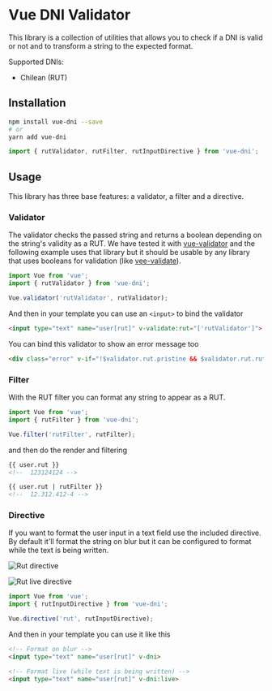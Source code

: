 # Vue DNI Validator

This library is a collection of utilities that allows you to check if a DNI is valid or not and to transform a string to the expected format.

Supported DNIs:
- Chilean (RUT)


## Installation

```bash
npm install vue-dni --save
# or
yarn add vue-dni
```


```javascript
import { rutValidator, rutFilter, rutInputDirective } from 'vue-dni';
```

## Usage

This library has three base features: a validator, a filter and a directive.

### Validator
The validator checks the passed string and returns a boolean depending on the string's validity as a RUT. We have tested it with [vue-validator](https://github.com/kazupon/vue-validator) and the following example uses that library but it should be usable by any library that uses booleans for validation (like [vee-validate](http://vee-validate.logaretm.com/rules#custom-rules)).

```javascript
import Vue from 'vue';
import { rutValidator } from 'vue-dni';

Vue.validator('rutValidator', rutValidator);

```

And then in your template you can use an `<input>` to bind the validator

```HTML
<input type="text" name="user[rut]" v-validate:rut="['rutValidator']">
```

You can bind this validator to show an error message too

```HTML
<div class="error" v-if="!$validator.rut.pristine && $validator.rut.rutValidator">This RUT is not valid</div>
```

### Filter

With the RUT filter you can format any string to appear as a RUT.

```javascript
import Vue from 'vue';
import { rutFilter } from 'vue-dni';

Vue.filter('rutFilter', rutFilter);
```

and then do the render and filtering

```HTML
{{ user.rut }}
<!--  123124124 -->

{{ user.rut | rutFilter }}
<!--  12.312.412-4 -->
```

### Directive

If you want to format the user input in a text field use the included directive.
By default it'll format the string on blur but it can be configured to format while
the text is being written.

![Rut directive](http://i.imgur.com/s6eRYSF.gif)

![Rut live directive](http://i.imgur.com/dCkXiXc.gif)

```javascript
import Vue from 'vue';
import { rutInputDirective } from 'vue-dni';

Vue.directive('rut', rutInputDirective);
```

And then in your template you can use it like this

```HTML
<!-- Format on blur -->
<input type="text" name="user[rut]" v-dni>

<!-- Format live (while text is being written) -->
<input type="text" name="user[rut]" v-dni:live>
```
